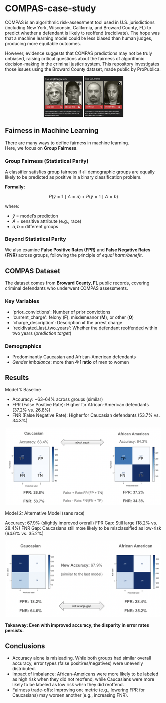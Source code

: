# COMPAS-case-study
COMPAS is an algorithmic risk-assessment tool used in U.S. jurisdictions (including New York, Wisconsin, California, and Broward County, FL) to predict whether a defendant is likely to reoffend (recidivate). The hope was that a machine learning model could be less biased than human judges, producing more equitable outcomes.

However, evidence suggests that COMPAS predictions may not be truly unbiased, raising critical questions about the fairness of algorithmic decision-making in the criminal justice system. This repository investigates those issues using the Broward County dataset, made public by ProPublica.

<p align="center">
  <img src="images/compas1.png" alt="Image 1" width="25%">
  <img src="images/compas2.png" alt="Image 2" width="25%">
</p>

## Fairness in Machine Learning

There are many ways to define fairness in machine learning.  
Here, we focus on **Group Fairness**.

### Group Fairness (Statistical Parity)

A classifier satisfies group fairness if all demographic groups are equally likely to be predicted as positive in a binary classification problem.

**Formally:**

$$
P(\hat{y} = 1 \mid A = a) = P(\hat{y} = 1 \mid A = b)
$$

where:
- $\hat{y}$ = model’s prediction  
- $A$ = sensitive attribute (e.g., race)  
- $a, b$ = different groups  

### Beyond Statistical Parity
We also examine **False Positive Rates (FPR)** and **False Negative Rates (FNR)** across groups, following the principle of *equal harm/benefit*.

## COMPAS Dataset
The dataset comes from **Broward County, FL** public records, covering criminal defendants who underwent COMPAS assessments.

### Key Variables
- 'prior_convictions': Number of prior convictions  
- 'current_charge': felony (**F**), misdemeanor (**M**), or other (**O**)
- 'charge_description': Description of the arrest charge  
- 'recidivated_last_two_years': Whether the defendant reoffended within two years (*prediction target*)  

### Demographics
- Predominantly Caucasian and African-American defendants  
- *Gender imbalance*: more than **4:1 ratio** of men to women

## Results
Model 1: Baseline
- Accuracy: ~63–64% across groups (similar)
- FPR (False Positive Rate): Higher for African-American defendants (37.2% vs. 26.8%)
- FNR (False Negative Rate): Higher for Caucasian defendants (53.7% vs. 34.3%)

<p align="center">
  <img src="images/InitialAnalysis.png" width="500px" />
</p>

Model 2: Alternative Model (sans race)

Accuracy: 67.9% (slightly improved overall)
FPR Gap: Still large (18.2% vs. 28.4%)
FNR Gap: Caucasians still more likely to be misclassified as low-risk (64.6% vs. 35.2%)

<p align="center">
  <img src="images/RemovingRace.png" width="500px" />
</p>

**Takeaway: Even with improved accuracy, the disparity in error rates persists.**

## Conclusions
* Accuracy alone is misleading. While both groups had similar overall accuracy, error types (false positives/negatives) were unevenly distributed.
* Impact of imbalance: African-Americans were more likely to be labeled as high risk when they did not reoffend, while Caucasians were more likely to be labeled as low risk when they did reoffend.
* Fairness trade-offs: Improving one metric (e.g., lowering FPR for Caucasians) may worsen another (e.g., increasing FNR).

